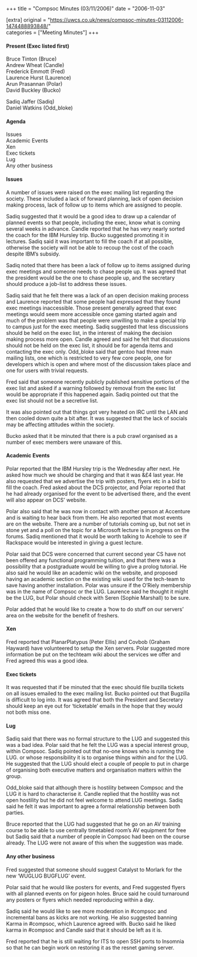 +++
title = "Compsoc Minutes (03/11/2006)"
date = "2006-11-03"

[extra]
original = "https://uwcs.co.uk/news/compsoc-minutes-03112006-1474488893848/"    
categories = ["Meeting Minutes"]
+++

#### Present (Exec listed first)

Bruce Tinton (Bruce)  
Andrew Wheat (Candle)  
Frederick Emmott (Fred)  
Laurence Hurst (Laurence)  
Arun Prasannan (Polar)  
David Buckley (Bucko)

Sadiq Jaffer (Sadiq)  
Daniel Watkins (Odd\_bloke)

#### Agenda

Issues  
Academic Events  
Xen  
Exec tickets  
Lug  
Any other business

#### Issues

A number of issues were raised on the exec mailing list regarding the society. These included a lack of forward planning, lack of open decision making process, lack of follow up to items which are assigned to people.

Sadiq suggested that it would be a good idea to draw up a calendar of planned events so that people, including the exec, know what is coming several weeks in advance. Candle reported that he has very nearly sorted the coach for the IBM Hursley trip. Bucko suggested promoting it in lectures. Sadiq said it was important to fill the coach if at all possible, otherwise the society will not be able to recoup the cost of the coach despite IBM’s subsidy.

Sadiq noted that there has been a lack of follow up to items assigned during exec meetings and someone needs to chase people up. It was agreed that the president would be the one to chase people up, and the secretary should produce a job-list to address these issues.

Sadiq said that he felt there was a lack of an open decision making process and Laurence reported that some people had expressed that they found exec meetings inaccessible. Those present generally agreed that exec meetings would seem more accessible once gaming started again and much of the problem was that people were unwilling to make a special trip to campus just for the exec meeting. Sadiq suggested that less discussions should be held on the exec list, in the interest of making the decision making process more open. Candle agreed and said he felt that discussions should not be held on the exec list, it should be for agenda items and contacting the exec only. Odd\_bloke said that gentoo had three main mailing lists, one which is restricted to very few core people, one for developers which is open and where most of the discussion takes place and one for users with trivial requests.

Fred said that someone recently publicly published sensitive portions of the exec list and asked if a warning followed by removal from the exec list would be appropriate if this happened again. Sadiq pointed out that the exec list should not be a secretive list.

It was also pointed out that things got very heated on IRC until the LAN and then cooled down quite a bit after. It was suggested that the lack of socials may be affecting attitudes within the society.

Bucko asked that it be minuted that there is a pub crawl organised as a number of exec members were unaware of this.

#### Academic Events

Polar reported that the IBM Hursley trip is the Wednesday after next. He asked how much we should be charging and that it was &£4 last year. He also requested that we advertise the trip with posters, flyers etc in a bid to fill the coach. Fred asked about the DCS projector, and Polar reported that he had already organised for the event to be advertised there, and the event will also appear on DCS’ website.

Polar also said that he was now in contact with another person at Accenture and is waiting to hear back from them. He also reported that most events are on the website. There are a number of tutorials coming up, but not set in stone yet and a poll on the topic for a Microsoft lecture is in progress on the forums. Sadiq mentioned that it would be worth talking to Acehole to see if Rackspace would be interested in giving a guest lecture.

Polar said that DCS were concerned that current second year CS have not been offered any functional programming tuition, and that there was a possibility that a postgraduate would be willing to give a prolog tutorial. He also said he would like an academic wiki on the website, and proposed having an academic section on the existing wiki used for the tech-team to save having another installation. Polar was unsure if the O’Riely membership was in the name of Compsoc or the LUG. Laurence said he thought it might be the LUG, but Polar should check with Seren (Sophie Marshall) to be sure.

Polar added that he would like to create a ‘how to do stuff on our servers’ area on the website for the benefit of freshers.

#### Xen

Fred reported that PlanarPlatypus (Peter Ellis) and Covbob (Graham Hayward) have volunteered to setup the Xen servers. Polar suggested more information be put on the techteam wiki about the services we offer and Fred agreed this was a good idea.

#### Exec tickets

It was requested that if be minuted that the exec should file buzilla tickets on all issues emailed to the exec mailing list. Bucko pointed out that Bugzilla is difficult to log into. It was agreed that both the President and Secretary should keep an eye out for ‘ticketable’ emails in the hope that they would not both miss one.

#### Lug

Sadiq said that there was no formal structure to the LUG and suggested this was a bad idea. Polar said that he felt the LUG was a special interest group, within Compsoc. Sadiq pointed out that no-one knows who is running the LUG. or whose responsibility it is to organise things within and for the LUG. He suggested that the LUG should elect a couple of people to put in charge of organising both executive matters and organisation matters within the group.

Odd\_bloke said that although there is hostility between Compsoc and the LUG it is hard to characterise it. Candle replied that the hostility was not open hostility but he did not feel welcome to attend LUG meetings. Sadiq said he felt it was important to agree a formal relationship between both parties.

Bruce reported that the LUG had suggested that he go on an AV training course to be able to use centrally timetabled room’s AV equipment for free but Sadiq said that a number of people in Compsoc had been on the course already. The LUG were not aware of this when the suggestion was made.

#### Any other business

Fred suggested that someone should suggest Catalyst to Morlark for the new ‘WUGLUG BUGFLUG’ event.

Polar said that he would like posters for events, and Fred suggested flyers with all planned events on for pigeon holes. Bruce said he could turnaround any posters or flyers which needed reproducing within a day.

Sadiq said he would like to see more moderation in \#compsoc and incremental bans as kicks are not working. He also suggested banning Karma in \#compsoc, which Laurence agreed with. Bucko said he liked karma in \#compsoc and Candle said that it should be left as it is.

Fred reported that he is still waiting for ITS to open SSH ports to Insomnia so that he can begin work on restoring it as the resnet gaming server.
